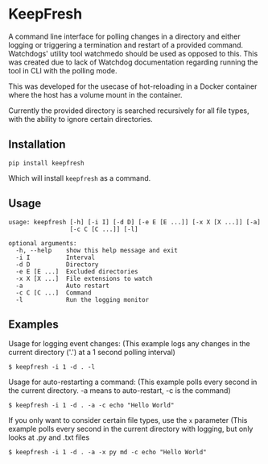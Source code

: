# KeepFresh

A command line interface for polling changes in a directory and either logging or triggering a termination and restart of a provided command.
Watchdogs' utility tool watchmedo should be used as opposed to this. This was created due to lack of Watchdog documentation regarding running the tool in CLI with the polling mode.

This was developed for the usecase of hot-reloading in a Docker container where the host has a volume mount in the container.

Currently the provided directory is searched recursively for all file types, with the ability to ignore certain directories.

## Installation
```
pip install keepfresh
```
Which will install `keepfresh` as a command.

## Usage
```
usage: keepfresh [-h] [-i I] [-d D] [-e E [E ...]] [-x X [X ...]] [-a]
                 [-c C [C ...]] [-l]

optional arguments:
  -h, --help    show this help message and exit
  -i I          Interval
  -d D          Directory
  -e E [E ...]  Excluded directories
  -x X [X ...]  File extensions to watch
  -a            Auto restart
  -c C [C ...]  Command
  -l            Run the logging monitor
```

## Examples
Usage for logging event changes:
(This example logs any changes in the current directory ('.') at a 1 second polling interval)
```
$ keepfresh -i 1 -d . -l
```

Usage for auto-restarting a command:
(This example polls every second in the current directory. -a means to auto-restart, -c is the command)
```
$ keepfresh -i 1 -d . -a -c echo "Hello World"
```

If you only want to consider certain file types, use the `x` parameter
(This example polls every second in the current directory with logging, but only looks at .py and .txt files
```
$ keepfresh -i 1 -d . -a -x py md -c echo "Hello World"
```
